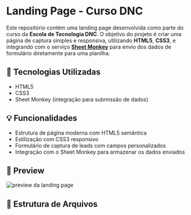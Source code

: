 # Landing Page - Curso DNC

Este repositório contém uma landing page desenvolvida como parte do curso da **Escola de Tecnologia DNC**. O objetivo do projeto é criar uma página de captura simples e responsiva, utilizando **HTML5**, **CSS3**, e integrando com o serviço **[Sheet Monkey](https://sheetmonkey.io/)** para envio dos dados de formulário diretamente para uma planilha.

## 🚀 Tecnologias Utilizadas

- HTML5
- CSS3
- Sheet Monkey (integração para submissão de dados)

## 💡 Funcionalidades

- Estrutura de página moderna com HTML5 semântica
- Estilização com CSS3 responsivo
- Formulário de captura de leads com campos personalizados
- Integração com o Sheet Monkey para armazenar os dados enviados

## 📸 Preview

![preview da landing page](./preview.png) <!-- Altere o nome da imagem se necessário -->

## 📁 Estrutura de Arquivos

